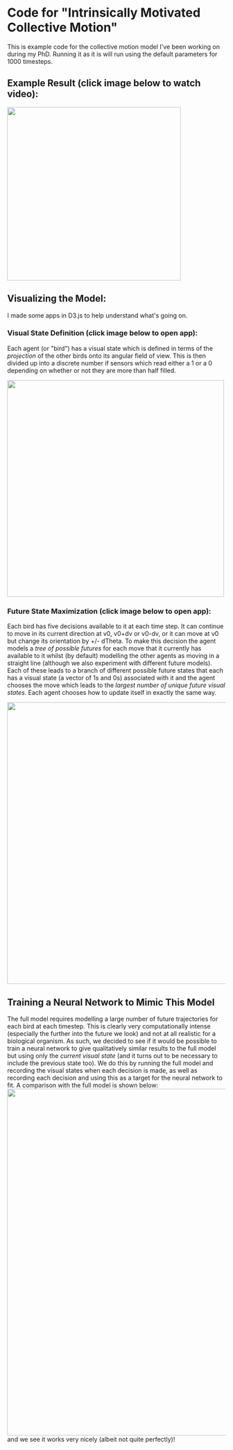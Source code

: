 # Code for "Intrinsically Motivated Collective Motion"
This is example code for the collective motion model I've been working on during my PhD. Running it as it is will run using the default parameters for 1000 timesteps.

## Example Result (click image below to watch video):
<a href="http://www.henrycharlesworth.com/fileStorage/N=50_treeSearch.mp4"><img src="http://www.henrycharlesworth.com/fileStorage/typicalResult.png" width="400"/></a>

## Visualizing the Model:
I made some apps in D3.js to help understand what's going on.
### Visual State Definition (click image below to open app):
Each agent (or "bird") has a visual state which is defined in terms of the <i>projection</i> of the other birds onto its angular field of view. This is then divided up into a discrete number if sensors which read either a 1 or a 0 depending on whether or not they are more than half filled.

<a href="https://henrycharlesworth.com/IntrinsicallyMotivatedCollectiveMotion/Visualizations/visState.html"><img src="https://www.henrycharlesworth.com/fileStorage/visStatePreview.png" width="500" /> </a>
### Future State Maximization (click image below to open app):
Each bird has five decisions available to it at each time step. It can continue to move in its current direction at v0, v0+dv or v0-dv, or it can move at v0 but change its orientation by +/- dTheta. To make this decision the agent models a <i>tree of possible futures</i> for each move that it currently has available to it whilst (by default) modelling the other agents as moving in a straight line (although we also experiment with different future models). Each of these leads to a branch of different possible future states that each has a visual state (a vector of 1s and 0s) associated with it and the agent chooses the move which leads to the <i>largest number of unique future visual states</i>. Each agent chooses how to update itself in exactly the same way.

<a href="https://henrycharlesworth.com/IntrinsicallyMotivatedCollectiveMotion/Visualizations/treeSearch.html"><img src="https://www.henrycharlesworth.com/fileStorage/treeSearchPreview.png" width="650" /> </a>

## Training a Neural Network to Mimic This Model
The full model requires modelling a large number of future trajectories for each bird at each timestep. This is clearly very computationally intense (especially the further into the future we look) and not at all realistic for a biological organism. As such, we decided to see if it would be possible to train a neural network to give qualitatively similar results to the full model but using only the <i>current visual state</i> (and it turns out to be necessary to include the previous state too). We do this by running the full model and recording the visual states when each decision is made, as well as recording each decision and using this as a target for the neural network to fit. A comparison with the full model is shown below:
<a href="https://www.henrycharlesworth.com/fileStorage/sideBySide_fullAndDeepHeuristic2.mp4"> <img src="https://www.henrycharlesworth.com/fileStorage/heuristicvsfull.png" width="800" /> </a>
and we see it works very nicely (albeit not quite perfectly)!
